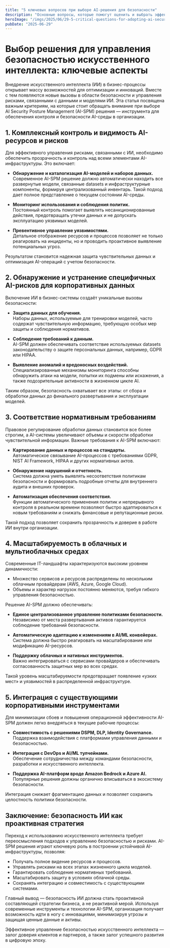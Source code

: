 ```yaml
---
title: "5 ключевых вопросов при выборе AI-решения для безопасности"
description: "Основные вопросы, которые помогут оценить и выбрать эффективное AI-решение для защиты данных и систем."
heroImage: "/imgs/2025/06/29-5-critical-questions-for-adopting-ai-security-solution.webp"
pubDate: "2025-06-29"
---
```


# Выбор решения для управления безопасностью искусственного интеллекта: ключевые аспекты

Внедрение искусственного интеллекта (ИИ) в бизнес-процессы открывает массу возможностей для оптимизации и инноваций. Вместе с тем появляются новые вызовы в области безопасности и управления рисками, связанными с данными и моделями ИИ. Эта статья посвящена важным критериям, на которые стоит обращать внимание при выборе AI Security Posture Management (AI-SPM) решения — инструмента для обеспечения контроля и безопасности AI-среды в организации.

## 1. Комплексный контроль и видимость AI-ресурсов и рисков

Для эффективного управления рисками, связанными с ИИ, необходимо обеспечить прозрачность и контроль над всеми элементами AI-инфраструктуры. Это включает:

- **Обнаружение и каталогизация AI-моделей и наборов данных.**   
  Современное AI-SPM решение должно автоматически находить все развернутые модели, связанные datasets и инфраструктурные компоненты, формируя централизованный инвентарь. Такой подход дает полное представление о текущем состоянии AI-среды.

- **Мониторинг использования и соблюдения политик.**  
  Постоянный контроль помогает выявлять несанкционированные действия, предотвращать утечки данных и не допускать эксплуатацию уязвимых моделей.

- **Превентивное управление уязвимостями.**  
  Детальное отображение ресурсов и процессов позволяет не только реагировать на инциденты, но и проводить проактивное выявление потенциальных угроз.

Результатом становится надежная защита чувствительных данных и оптимизация AI-операций с учетом безопасности.

## 2. Обнаружение и устранение специфичных AI-рисков для корпоративных данных

Включение ИИ в бизнес-системы создаёт уникальные вызовы безопасности:

- **Защита данных для обучения.**  
  Наборы данных, используемые для тренировки моделей, часто содержат чувствительную информацию, требующую особых мер защиты и соблюдения нормативов.

- **Соблюдение требований к данным.**  
  AI-SPM должен обеспечивать соответствие используемых datasets законодательству о защите персональных данных, например, GDPR или HIPAA.

- **Выявление аномалий и вредоносных воздействий.**  
  Специализированные механизмы мониторинга способны обнаружить атаки на модели, попытки их подмены или искажения, а также подозрительные активности в жизненном цикле AI.

Таким образом, безопасность охватывает все этапы: от сбора и обработки данных до финального развертывания и эксплуатации моделей.

## 3. Соответствие нормативным требованиям

Правовое регулирование обработки данных становится все более строгим, а AI-системы увеличивают объемы и скорости обработки чувствительной информации. Важные требования к AI-SPM включают:

- **Картирование данных и процессов на стандарты.**  
  Автоматическое связывание AI-процессов с требованиями GDPR, NIST AI Framework, HIPAA и других нормативных актов.

- **Обнаружение нарушений и отчетность.**  
  Система должна уметь выявлять несоответствия политикам безопасности и формировать подробные отчеты для внутреннего аудита и внешних проверок.

- **Автоматизация обеспечения соответствия.**  
  Функции автоматического применения политик и непрерывного контроля в реальном времени позволяют быстро адаптироваться к новым требованиям и снижать финансовые и репутационные риски.

Такой подход позволяет сохранить прозрачность и доверие в работе ИИ внутри организации.

## 4. Масштабируемость в облачных и мультиоблачных средах

Современные IT-ландшафты характеризуются высоким уровнем динамичности:

- Множество сервисов и ресурсов распределены по нескольким облачным провайдерам (AWS, Azure, Google Cloud).
- Объемы и характер нагрузок постоянно меняются, требуя гибкого управления безопасностью.

Решение AI-SPM должно обеспечивать:

- **Единое централизованное управление политиками безопасности.**  
  Независимо от места развертывания активов гарантируется соблюдение требований безопасности.

- **Автоматическую адаптацию к изменениям в AI/ML конвейерах.**  
  Система должна быстро реагировать на масштабирование или модификацию AI-ресурсов.

- **Поддержку облачных и нативных инструментов.**  
  Важно интегрироваться с сервисами провайдеров и обеспечивать согласованность защитных мер во всех средах.

Такой уровень масштабируемости предотвращает появление «узких мест» и уязвимостей в распределенной инфраструктуре.

## 5. Интеграция с существующими корпоративными инструментами

Для минимизации сбоев и повышения операционной эффективности AI-SPM должен легко внедряться в текущие рабочие процессы:

- **Совместимость с решениями DSPM, DLP, Identity Governance.**  
  Поддержка взаимодействия с платформами управления данными и безопасностью.

- **Интеграция с DevOps и AI/ML тулчейнами.**  
  Обеспечение сотрудничества между командами безопасности, разработки и искусственного интеллекта.

- **Поддержка AI-платформ вроде Amazon Bedrock и Azure AI.**  
  Популярные решения должны органично вписываться в экосистему безопасности.

Интеграция снижает фрагментацию данных и позволяет сохранить целостность политики безопасности.

## Заключение: безопасность ИИ как проактивная стратегия

Переход к использованию искусственного интеллекта требует переосмысления подходов к управлению безопасностью и рисками. AI-SPM решения играют ключевую роль в построении устойчивой AI-инфраструктуры, позволяя:

- Получать полное видение ресурсов и процессов.
- Управлять рисками на всех этапах жизненного цикла моделей.
- Гарантировать соблюдение нормативных требований.
- Масштабировать защиту в условиях облачной среды.
- Сохранять интеграцию и совместимость с существующими системами.

Главный вывод — безопасность ИИ должна стать проактивной составляющей стратегии бизнеса, а не реактивной мерой. Используя современные инструменты и технологии AI-SPM, организация получает возможность идти в ногу с инновациями, минимизируя угрозы и защищая ценные данные и активы.


Эффективное управление безопасностью искусственного интеллекта — залог доверия клиентов и партнеров, а также залог успешного развития в цифровую эпоху.